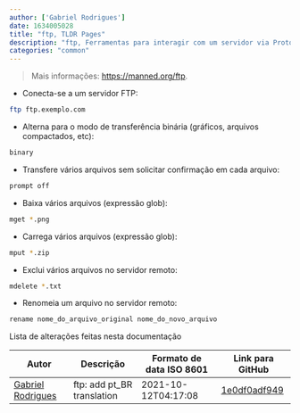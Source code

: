 ```yaml
---
author: ['Gabriel Rodrigues']
date: 1634005028
title: "ftp, TLDR Pages"
description: "ftp, Ferramentas para interagir com um servidor via Protocolo de Transferência de Arquivos."
categories: "common"
---
```

> Mais informações: <https://manned.org/ftp>.

- Conecta-se a um servidor FTP:

```bash
ftp ftp.exemplo.com
```

- Alterna para o modo de transferência binária (gráficos, arquivos compactados, etc):

```bash
binary
```

- Transfere vários arquivos sem solicitar confirmação em cada arquivo:

```bash
prompt off
```

- Baixa vários arquivos (expressão glob):

```bash
mget *.png
```

- Carrega vários arquivos (expressão glob):

```bash
mput *.zip
```

- Exclui vários arquivos no servidor remoto:

```bash
mdelete *.txt
```

- Renomeia um arquivo no servidor remoto:

```bash
rename nome_do_arquivo_original nome_do_novo_arquivo
```
Lista de alterações feitas nesta documentação


Autor | Descrição | Formato de data ISO 8601 | Link para GitHub
------|-----|-----|-----
[Gabriel Rodrigues](mailto:gabrxzvski@gmail.com) | ftp: add pt_BR translation | 2021-10-12T04:17:08 | [1e0df0adf949](https://github.com/tldr-pages/tldr/commit/1e0df0adf94967e1b24cc7f906d32ab2038d9e9d)

